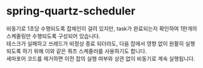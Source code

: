 # spring-quartz-scheduler

비동기로 1초당 수행되도록 잡체인이 걸려 있지만, task가 완료되는지 확인하여 1한개의 스케줄링만 수행되도록 구성되어 있습니다. <br/>
테스크가 실패하고 쓰레드가 비정상 종료 되더라도, 다음 잡에서 영향 없이 원활히 실행되도록 하기 위해 이와 같은 쿼츠 스케줄러를 사용하기도 합니다. <br/>
세마포어 코드를 제거하면 이전 잡의 실행 여부와 상관 없이 비동기로 계속 실행됩니다. <br/>

